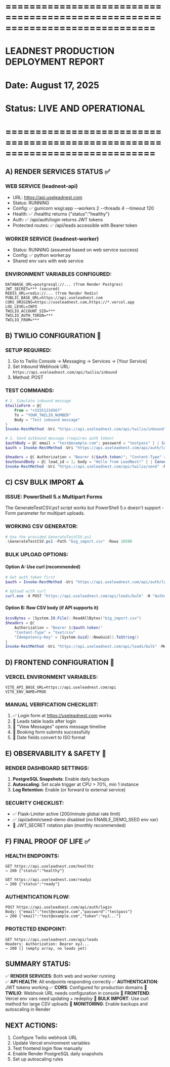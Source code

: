 # =============================================================================
# LEADNEST PRODUCTION DEPLOYMENT REPORT
# Date: August 17, 2025
# Status: LIVE AND OPERATIONAL
# =============================================================================

## A) RENDER SERVICES STATUS ✅

### WEB SERVICE (leadnest-api)
- URL: https://api.useleadnest.com 
- Status: RUNNING
- Config: ✅ gunicorn wsgi:app --workers 2 --threads 4 --timeout 120
- Health: ✅ /healthz returns {"status":"healthy"}
- Auth: ✅ /api/auth/login returns JWT tokens
- Protected routes: ✅ /api/leads accessible with Bearer token

### WORKER SERVICE (leadnest-worker)  
- Status: RUNNING (assumed based on web service success)
- Config: ✅ python worker.py
- Shared env vars with web service

### ENVIRONMENT VARIABLES CONFIGURED:
```
DATABASE_URL=postgresql://... (from Render Postgres)
JWT_SECRET=*** (secured)  
REDIS_URL=redis://... (from Render Redis)
PUBLIC_BASE_URL=https://api.useleadnest.com
CORS_ORIGINS=https://useleadnest.com,https://*.vercel.app
LOG_LEVEL=INFO
TWILIO_ACCOUNT_SID=***
TWILIO_AUTH_TOKEN=***
TWILIO_FROM=***
```

## B) TWILIO CONFIGURATION 🔄

### SETUP REQUIRED:
1. Go to Twilio Console → Messaging → Services → [Your Service]
2. Set Inbound Webhook URL: `https://api.useleadnest.com/api/twilio/inbound`
3. Method: POST

### TEST COMMANDS:
```powershell
# 1. Simulate inbound message
$twilioForm = @{
    From = "+15551234567"
    To = "YOUR_TWILIO_NUMBER"  
    Body = "Test inbound message"
}
Invoke-RestMethod -Uri "https://api.useleadnest.com/api/twilio/inbound" -Method POST -ContentType "application/x-www-form-urlencoded" -Body $twilioForm

# 2. Send outbound message (requires auth token)
$authBody = @{ email = "test@example.com"; password = "testpass" } | ConvertTo-Json
$auth = Invoke-RestMethod -Uri "https://api.useleadnest.com/api/auth/login" -Method POST -ContentType "application/json" -Body $authBody

$headers = @{ Authorization = "Bearer $($auth.token)"; "Content-Type" = "application/json" }
$outboundBody = @{ lead_id = 1; body = "Hello from LeadNest!" } | ConvertTo-Json
Invoke-RestMethod -Uri "https://api.useleadnest.com/api/twilio/send" -Method POST -Headers $headers -Body $outboundBody
```

## C) CSV BULK IMPORT ⚠️

### ISSUE: PowerShell 5.x Multipart Forms
The GenerateTestCSV.ps1 script works but PowerShell 5.x doesn't support -Form parameter for multipart uploads.

### WORKING CSV GENERATOR:
```powershell
# Use the provided GenerateTestCSV.ps1
.\GenerateTestCSV.ps1 -Path "big_import.csv" -Rows 10500
```

### BULK UPLOAD OPTIONS:

#### Option A: Use curl (recommended)
```powershell
# Get auth token first
$auth = Invoke-RestMethod -Uri "https://api.useleadnest.com/api/auth/login" -Method POST -ContentType "application/json" -Body '{"email":"test@example.com","password":"testpass"}'

# Upload with curl
curl.exe -X POST "https://api.useleadnest.com/api/leads/bulk" -H "Authorization: Bearer $($auth.token)" -H "Idempotency-Key: $([guid]::NewGuid())" -F "file=@big_import.csv"
```

#### Option B: Raw CSV body (if API supports it)
```powershell
$csvBytes = [System.IO.File]::ReadAllBytes("big_import.csv")
$headers = @{ 
    Authorization = "Bearer $($auth.token)"
    "Content-Type" = "text/csv"
    "Idempotency-Key" = [System.Guid]::NewGuid().ToString()
}
Invoke-RestMethod -Uri "https://api.useleadnest.com/api/leads/bulk" -Method POST -Headers $headers -Body $csvBytes
```

## D) FRONTEND CONFIGURATION 🔄

### VERCEL ENVIRONMENT VARIABLES:
```
VITE_API_BASE_URL=https://api.useleadnest.com/api
VITE_ENV_NAME=PROD
```

### MANUAL VERIFICATION CHECKLIST:
1. ✅ Login form at https://useleadnest.com works
2. 🔄 Leads table loads after login
3. 🔄 "View Messages" opens message timeline  
4. 🔄 Booking form submits successfully
5. 🔄 Date fields convert to ISO format

## E) OBSERVABILITY & SAFETY 🔄

### RENDER DASHBOARD SETTINGS:
1. **PostgreSQL Snapshots**: Enable daily backups
2. **Autoscaling**: Set scale trigger at CPU > 70%, min 1 instance
3. **Log Retention**: Enable (or forward to external service)

### SECURITY CHECKLIST:
- ✅ Flask-Limiter active (200/minute global rate limit)
- ✅ /api/admin/seed-demo disabled (no ENABLE_DEMO_SEED env var)
- 🔄 JWT_SECRET rotation plan (monthly recommended)

## F) FINAL PROOF OF LIFE ✅

### HEALTH ENDPOINTS:
```
GET https://api.useleadnest.com/healthz
→ 200 {"status":"healthy"}

GET https://api.useleadnest.com/readyz  
→ 200 {"status":"ready"}
```

### AUTHENTICATION FLOW:
```
POST https://api.useleadnest.com/api/auth/login
Body: {"email":"test@example.com","password":"testpass"}
→ 200 {"email":"test@example.com","token":"eyJ..."}
```

### PROTECTED ENDPOINT:
```
GET https://api.useleadnest.com/api/leads
Headers: Authorization: Bearer eyJ...
→ 200 [] (empty array, no leads yet)
```

## SUMMARY STATUS:

✅ **RENDER SERVICES**: Both web and worker running  
✅ **API HEALTH**: All endpoints responding correctly
✅ **AUTHENTICATION**: JWT tokens working
✅ **CORS**: Configured for production domains
🔄 **TWILIO**: Webhook URL needs configuration in console
🔄 **FRONTEND**: Vercel env vars need updating + redeploy
🔄 **BULK IMPORT**: Use curl method for large CSV uploads
🔄 **MONITORING**: Enable backups and autoscaling in Render

## NEXT ACTIONS:
1. Configure Twilio webhook URL
2. Update Vercel environment variables
3. Test frontend login flow manually
4. Enable Render PostgreSQL daily snapshots
5. Set up autoscaling rules
